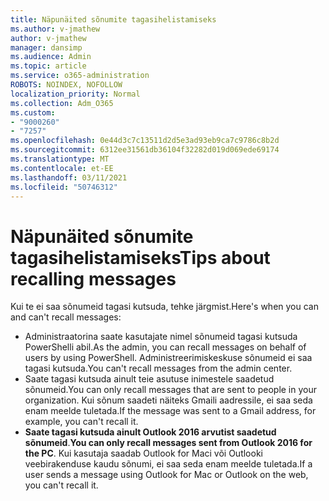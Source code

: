 ```yaml
---
title: Näpunäited sõnumite tagasihelistamiseks
ms.author: v-jmathew
author: v-jmathew
manager: dansimp
ms.audience: Admin
ms.topic: article
ms.service: o365-administration
ROBOTS: NOINDEX, NOFOLLOW
localization_priority: Normal
ms.collection: Adm_O365
ms.custom:
- "9000260"
- "7257"
ms.openlocfilehash: 0e44d3c7c13511d2d5e3ad93eb9ca7c9786c8b2d
ms.sourcegitcommit: 6312ee31561db36104f32282d019d069ede69174
ms.translationtype: MT
ms.contentlocale: et-EE
ms.lasthandoff: 03/11/2021
ms.locfileid: "50746312"
---
```

# <a name="tips-about-recalling-messages"></a><span data-ttu-id="f29a1-102">Näpunäited sõnumite tagasihelistamiseks</span><span class="sxs-lookup"><span data-stu-id="f29a1-102">Tips about recalling messages</span></span>

<span data-ttu-id="f29a1-103">Kui te ei saa sõnumeid tagasi kutsuda, tehke järgmist.</span><span class="sxs-lookup"><span data-stu-id="f29a1-103">Here's when you can and can't recall messages:</span></span>

* <span data-ttu-id="f29a1-104">Administraatorina saate kasutajate nimel sõnumeid tagasi kutsuda PowerShelli abil.</span><span class="sxs-lookup"><span data-stu-id="f29a1-104">As the admin, you can recall messages on behalf of users by using PowerShell.</span></span> <span data-ttu-id="f29a1-105">Administreerimiskeskuse sõnumeid ei saa tagasi kutsuda.</span><span class="sxs-lookup"><span data-stu-id="f29a1-105">You can't recall messages from the admin center.</span></span>
* <span data-ttu-id="f29a1-106">Saate tagasi kutsuda ainult teie asutuse inimestele saadetud sõnumeid.</span><span class="sxs-lookup"><span data-stu-id="f29a1-106">You can only recall messages that are sent to people in your organization.</span></span> <span data-ttu-id="f29a1-107">Kui sõnum saadeti näiteks Gmaili aadressile, ei saa seda enam meelde tuletada.</span><span class="sxs-lookup"><span data-stu-id="f29a1-107">If the message was sent to a Gmail address, for example, you can't recall it.</span></span>
* <span data-ttu-id="f29a1-108">**Saate tagasi kutsuda ainult Outlook 2016 arvutist saadetud sõnumeid**.</span><span class="sxs-lookup"><span data-stu-id="f29a1-108">**You can only recall messages sent from Outlook 2016 for the PC**.</span></span> <span data-ttu-id="f29a1-109">Kui kasutaja saadab Outlook for Maci või Outlooki veebirakenduse kaudu sõnumi, ei saa seda enam meelde tuletada.</span><span class="sxs-lookup"><span data-stu-id="f29a1-109">If a user sends a message using Outlook for Mac or Outlook on the web, you can't recall it.</span></span>
